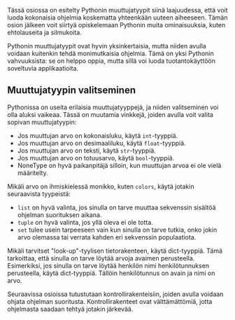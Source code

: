 Tässä osiossa on esitelty Pythonin muuttujatyypit siinä laajuudessa, että voit luoda kokonaisia ohjelmia koskematta yhteenkään uuteen aiheeseen. Tämän osion jälkeen voit siirtyä opiskelemaan Pythonin muita ominaisuuksia, kuten ehtolauseita ja silmukoita.

Pythonin muuttujatyypit ovat hyvin yksinkertaisia, mutta niiden avulla voidaan kuitenkin tehdä monimutkaisia ohjelmia. Tämä on yksi Pythonin vahvuuksista: se on helppo oppia, mutta sillä voi luoda tuotantokäyttöön soveltuvia applikaatioita.

## Muuttujatyypin valitseminen

Pythonissa on useita erilaisia muuttujatyyppejä, ja niiden valitseminen voi olla aluksi vaikeaa. Tässä on muutamia vinkkejä, joiden avulla voit valita sopivan muuttujatyypin:

- Jos muuttujan arvo on kokonaisluku, käytä `int`-tyyppiä.
- Jos muuttujan arvo on desimaaliluku, käytä `float`-tyyppiä.
- Jos muuttujan arvo on teksti, käytä `str`-tyyppiä.
- Jos muuttujan arvo on totuusarvo, käytä `bool`-tyyppiä.
- NoneType on hyvä paikanpitäjä silloin, kun muuttujan arvoa ei ole vielä määritelty.

Mikäli arvo on ihmiskielessä monikko, kuten `colors`, käytä jotakin seuraavista tyypeistä:

- `list` on hyvä valinta, jos sinulla on tarve muuttaa sekvenssin sisältöä ohjelman suorituksen aikana.
- `tuple` on hyvä valinta, jos yllä oleva ei ole totta.
- `set` tulee usein tarpeeseen vain kun sinulla on tarve tutkia, onko jokin arvo olemassa tai verrata kahden eri sekvenssin populaatiota.

Mikäli tarvitset "look-up"-tyylisen tietorakenteen, käytä dict-tyyppiä. Tämä tarkoittaa, että sinulla on tarve löytää arvoja avaimen perusteella. Esimerkiksi, jos sinulla on tarve löytää henkilön nimi henkilötunnuksen perusteella, käytä dict-tyyppiä. Tällöin henkilötunnus on avain ja nimi on arvo.

Seuraavissa osioissa tutustutaan kontrollirakenteisiin, joiden avulla voidaan ohjata ohjelman suoritusta. Kontrollirakenteet ovat välttämättömiä, jotta ohjelmasta saadaan tehtyä jotakin järkevää.